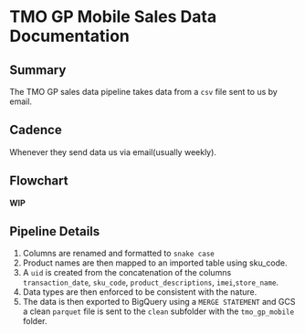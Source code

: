 # TMO GP Mobile Sales Data Documentation

## Summary
The TMO GP sales data pipeline takes data from a `csv` file sent to us by email.


## Cadence
Whenever they send data us via email(usually weekly).

## Flowchart
**WIP**




## Pipeline Details

1. Columns are renamed and formatted to `snake case`
2. Product names are then mapped to an imported table using sku_code.
3. A `uid` is created from the concatenation of the columns `transaction_date`, `sku_code`, `product_descriptions`, `imei`,`store_name`.
4. Data types are then enforced to be consistent with the nature.
5. The data is then exported to BigQuery using a `MERGE STATEMENT` and GCS a clean `parquet` file is sent to the `clean` subfolder with the `tmo_gp_mobile` folder. 
